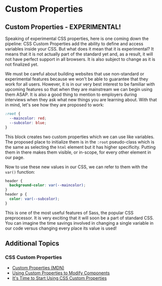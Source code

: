 # Custom Properties

## Custom Properties - EXPERIMENTAL!

Speaking of experimental CSS properties, here is one coming down the pipeline: CSS Custom Properties add the ability to define and access variables inside your CSS. But what does it mean that it is experimental? It means that it is not actually part of the standard yet and, as a result, it will not have perfect support in all browsers. It is also subject to change as it is not finalized yet.

We must be careful about building websites that use non-standard or experimental features because we won't be able to guarantee that they work for all users. However, it is in our very best interest to be familiar with upcoming features so that when they are mainstream we can begin using them ASAP. It is also a good thing to mention to employers during interviews when they ask what new things you are learning about. With that in mind, let's see how they are proposed to work:

```css
:root {
  --maincolor: red;
  --subcolor: blue;
}
```

This block creates two custom properties which we can use like variables. The proposed place to initialize them is in the `:root` pseudo-class which is the same as selecting the `html` element but it has higher specificity. Putting them in there makes them visible, or in-scope, for every other element in our page.

Now to use these new values in our CSS, we can refer to them with the `var()` function:

```css
header {
  background-color: var(--maincolor);
}
header p {
  color: var(--subcolor);
}
```

This is one of the most useful features of Sass, the popular CSS preprocessor. It is very exciting that it will soon be a part of standard CSS. You can imagine the time savings involved in changing a single variable in our code versus changing every place its value is used!

## Additional Topics

### CSS Custom Properties

* [Custom Properties \(MDN\)](https://developer.mozilla.org/en-US/docs/Web/CSS/--*)
* [Using Custom Properties to Modify Components](https://css-tricks.com/using-custom-properties-modify-components/)
* [It's Time to Start Using CSS Custom Properties](https://www.smashingmagazine.com/2017/04/start-using-css-custom-properties/)

